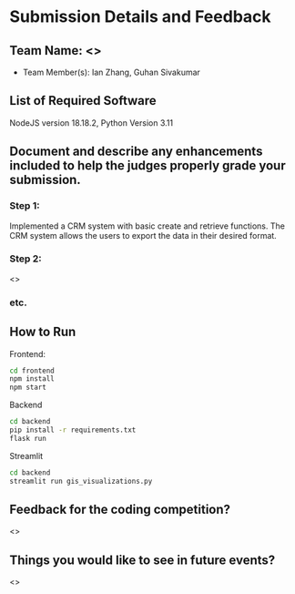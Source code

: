 # Submission Details and Feedback

## Team Name: <>

* Team Member(s): Ian Zhang, Guhan Sivakumar

## List of Required Software

NodeJS version 18.18.2, Python Version 3.11

## Document and describe any enhancements included to help the judges properly grade your submission.
	
### Step 1:

Implemented a CRM system with basic create and retrieve functions. The CRM system allows the users to export the data in their desired format.

### Step 2: 

<>

### etc.

## How to Run

Frontend:

```sh
cd frontend
npm install
npm start
```

Backend
```sh
cd backend
pip install -r requirements.txt
flask run
```

Streamlit
```sh
cd backend
streamlit run gis_visualizations.py
```

## Feedback for the coding competition?

<>

## Things you would like to see in future events?

<>

